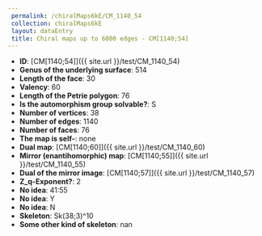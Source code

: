 ```yaml
--- 
 permalink: /chiralMaps6kE/CM_1140_54 
 collection: chiralMaps6kE
 layout: dataEntry
 title: Chiral maps up to 6000 edges - CM[1140;54]
---
```


- **ID**: [CM[1140;54]]({{ site.url }}/test/CM_1140_54)
- **Genus of the underlying surface**: 514
- **Length of the face**: 30
- **Valency**: 60
- **Length of the Petrie polygon**: 76
- **Is the automorphism group solvable?**: S
- **Number of vertices**: 38
- **Number of edges**: 1140
- **Number of faces**: 76
- **The map is self-**: none
- **Dual map**: [CM[1140;60]]({{ site.url }}/test/CM_1140_60)
- **Mirror (enantihomorphic) map**: [CM[1140;55]]({{ site.url }}/test/CM_1140_55)
- **Dual of the mirror image**: [CM[1140;57]]({{ site.url }}/test/CM_1140_57)
- **Z_q-Exponent?**: 2
- **No idea**:  41:55
- **No idea**: Y
- **No idea**: N
- **Skeleton**: Sk(38;3)^10
- **Some other kind of skeleton**: nan
